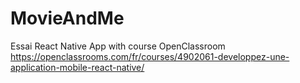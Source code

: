# MovieAndMe
Essai React Native App
with course OpenClassroom
https://openclassrooms.com/fr/courses/4902061-developpez-une-application-mobile-react-native/
